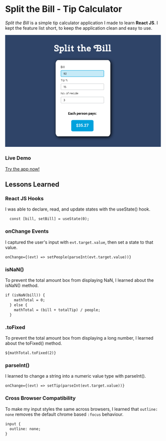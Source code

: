 # Split the Bill - Tip Calculator

*Split the Bill* is a simple tip calculator application I made to learn **React JS**. I kept the feature list short, to keep the application clean and easy to use.

![](./img/screenshot-crop-02-1000px.png)

### Live Demo

[Try the app now!]()

## Lessons Learned

### React JS Hooks

I was able to declare, read, and update states with the useState() hook.

```
  const [bill, setBill] = useState(0);
```

### onChange Events

I captured the user's input with `evt.target.value`, then set a state to that value.

```
onChange={(evt) => setPeople(parseInt(evt.target.value))}
```

### isNaN()
To prevent the total amount box from displaying NaN, I learned about the isNaN() method.

```
if (isNaN(bill)) {
    mathTotal = 0;
  } else {
    mathTotal = (bill + totalTip) / people;
  }
```

### .toFixed

To prevent the total amount box from displaying a long number, I learned about the toFixed() method.

```
${mathTotal.toFixed(2)}
```


### parseInt()

I learned to change a string into a numeric value type with parseInt().

```
onChange={(evt) => setTip(parseInt(evt.target.value))}
```

### Cross Browser Compatibility

To make my input styles the same across browsers, I learned that `outline: none` removes the default chrome based `:focus` behaviour.

```
input {
  outline: none;
}
```



